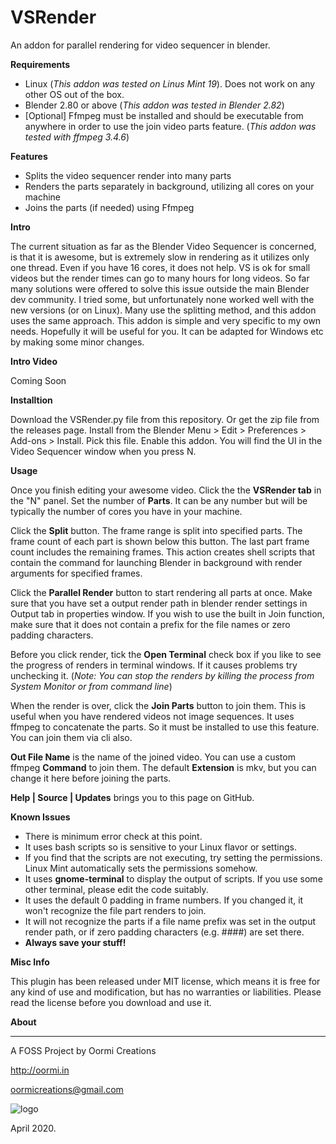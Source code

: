 # VSRender

An addon for parallel rendering for video sequencer in blender.

**Requirements**

* Linux (_This addon was tested on Linus Mint 19_). Does not work on any other OS out of the box.
* Blender 2.80 or above (_This addon was tested in Blender 2.82_)
* [Optional] Ffmpeg must be installed and should be executable from anywhere in order to use the join video parts feature. (_This addon was tested with ffmpeg 3.4.6_)

**Features**

* Splits the video sequencer render into many parts
* Renders the parts separately in background, utilizing all cores on your machine
* Joins the parts (if needed) using Ffmpeg

**Intro**

The current situation as far as the Blender Video Sequencer is concerned, is that it is awesome, but is extremely slow in rendering as it utilizes only one thread. Even if you have 16 cores, it does not help. VS is ok for small videos but the render times can go to many hours for long videos. So far many solutions were offered to solve this issue outside the main Blender dev community. I tried some, but unfortunately none worked well with the new versions (or on Linux). Many use the splitting method, and this addon uses the same approach. This addon is simple and very specific to my own needs. Hopefully it will be useful for you. It can be adapted for Windows etc by making some minor changes.

**Intro Video**

Coming Soon

**Installtion**

Download the VSRender.py file from this repository. Or get the zip file from the releases page.
Install from the Blender Menu > Edit > Preferences > Add-ons > Install. Pick this file. Enable this addon.
You will find the UI in the Video Sequencer window when you press N.

**Usage**

Once you finish editing your awesome video. Click the the **VSRender tab** in the "N" panel. 
Set the number of **Parts**. It can be any number but will be typically the number of cores you have in your machine.

Click the **Split** button. The frame range is split into specified parts. The frame count of each part is shown below this button. The last part frame count includes the remaining frames. This action creates shell scripts that contain the command for launching Blender in background with render arguments for specified frames.

Click the **Parallel Render** button to start rendering all parts at once. Make sure that you have set a output render path in blender render settings in Output tab in properties window. If you wish to use the built in Join function, make sure that it does not contain a prefix for the file names or zero padding characters.

Before you click render, tick the **Open Terminal** check box if you like to see the progress of renders in terminal windows. If it causes problems try unchecking it. (_Note: You can stop the renders by killing the process from System Monitor or from command line_)

When the render is over, click the **Join Parts** button to join them. This is useful when you have rendered videos not image sequences. It uses ffmpeg to concatenate the parts. So it must be installed to use this feature. You can join them via cli also.

**Out File Name** is the name of the joined video. You can use a custom ffmpeg **Command** to join them. The default **Extension** is mkv, but you can change it here before joining the parts.

**Help | Source | Updates** brings you to this page on GitHub.


**Known Issues**

* There is minimum error check at this point.
* It uses bash scripts so is sensitive to your Linux flavor or settings.
* If you find that the scripts are not executing, try setting the permissions. Linux Mint automatically sets the permissions somehow.
* It uses **gnome-terminal** to display the output of scripts. If you use some other terminal, please edit the code suitably.
* It uses the default 0 padding in frame numbers. If you changed it, it won't recognize the file part renders to join.
* It will not recognize the parts if a file name prefix was set in the output render path, or if zero padding characters (e.g. ####) are set there.
* **Always save your stuff!**


**Misc Info**

This plugin has been released under MIT license, which means it is free for any kind of use and modification, but has no warranties or liabilities. Please read the license before you download and use it. 

**About**


---

A FOSS Project by Oormi Creations

http://oormi.in

oormicreations@gmail.com


![logo](https://oormi.in/software/cbp/images/OormiLogo.png)

April 2020.









